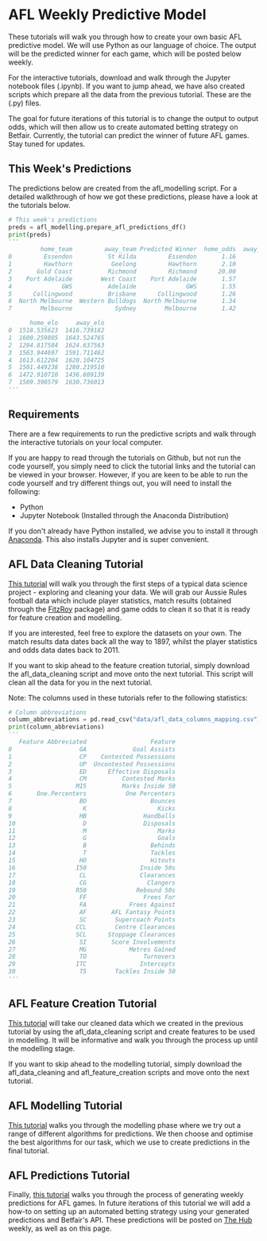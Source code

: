 

# AFL Weekly Predictive Model
These tutorials will walk you through how to create your own basic AFL predictive model. We will use Python as our language of choice. The output will be the predicted winner for each game, which will be posted below weekly.

For the interactive tutorials, download and walk through the Jupyter notebook files (.ipynb). If you want to jump ahead, we have also created scripts which prepare all the data from the previous tutorial. These are the (.py) files.

The goal for future iterations of this tutorial is to change the output to output odds, which will then allow us to create automated betting strategy on Betfair. Currently, the tutorial can predict the winner of future AFL games. Stay tuned for updates.

## This Week's Predictions
The predictions below are created from the afl_modelling script. For a detailed walkthrough of how we got these predictions, please have a look at the tutorials below.
```Python
# This week's predictions
preds = afl_modelling.prepare_afl_predictions_df()
print(preds)
'''
         home_team         away_team Predicted Winner  home_odds  away_odds  \
0         Essendon          St Kilda         Essendon       1.16       5.60   
1         Hawthorn           Geelong         Hawthorn       2.10       1.73   
2       Gold Coast          Richmond         Richmond      20.00       1.05   
3    Port Adelaide        West Coast    Port Adelaide       1.57       2.76   
4              GWS          Adelaide              GWS       1.55       2.84   
5      Collingwood          Brisbane      Collingwood       1.26       4.80   
6  North Melbourne  Western Bulldogs  North Melbourne       1.34       4.00   
7        Melbourne            Sydney        Melbourne       1.42       3.40   

      home_elo     away_elo  
0  1518.535623  1416.739182  
1  1600.259805  1643.524765  
2  1294.817584  1624.637563  
3  1563.944697  1591.711462  
4  1613.612204  1620.104725  
5  1501.449238  1280.219510  
6  1472.910710  1436.609139  
7  1509.390579  1630.736013 
'''
```

## Requirements
There are a few requirements to run the predictive scripts and walk through the interactive tutorials on your local computer. 

If you are happy to read through the tutorials on Github, but not run the code yourself, you simply need to click the tutorial links and the tutorial can be viewed in your browser. However, if you are keen to be able to run the code yourself and try different things out, you will need to install the following:
* Python 
* Jupyter Notebook (Installed through the Anaconda Distribution)

If you don't already have Python installed, we advise you to install it through [Anaconda](https://www.anaconda.com/download/). This also installs Jupyter and is super convenient.

## AFL Data Cleaning Tutorial
[This tutorial](https://github.com/betfair-datascientists/Predictive-Models/blob/master/AFL-Weekly-Predictive-Model/01.%20afl_data_cleaning_tutorial.ipynb) will walk you through the first steps of a typical data science project - exploring and cleaning your data. We will grab our Aussie Rules football data which include player statistics, match results (obtained through the [FitzRoy](https://github.com/jimmyday12/fitzRoy) package) and game odds to clean it so that it is ready for feature creation and modelling.

If you are interested, feel free to explore the datasets on your own. The match results data dates back all the way to 1897, whilst the player statistics and odds data dates back to 2011.

If you want to skip ahead to the feature creation tutorial, simply download the afl_data_cleaning script and move onto the next tutorial. This script will clean all the data for you in the next tutorial.

Note: The columns used in these tutorials refer to the following statistics:

```Python
# Column abbreviations
column_abbreviations = pd.read_csv("data/afl_data_columns_mapping.csv")
print(column_abbreviations)
'''
   Feature Abbreviated                  Feature
0                   GA             Goal Assists
1                   CP    Contested Possessions
2                   UP  Uncontested Possessions
3                   ED      Effective Disposals
4                   CM          Contested Marks
5                  MI5          Marks Inside 50
6       One.Percenters           One Percenters
7                   BO                  Bounces
8                    K                    Kicks
9                   HB                Handballs
10                   D                Disposals
11                   M                    Marks
12                   G                    Goals
13                   B                  Behinds
14                   T                  Tackles
15                  HO                  Hitouts
16                 I50               Inside 50s
17                  CL               Clearances
18                  CG                 Clangers
19                 R50              Rebound 50s
20                  FF                Frees For
21                  FA            Frees Against
22                  AF       AFL Fantasy Points
23                  SC        Supercoach Points
24                 CCL        Centre Clearances
25                 SCL      Stoppage Clearances
26                  SI       Score Involvements
27                  MG            Metres Gained
28                  TO                Turnovers
29                 ITC               Intercepts
30                  T5        Tackles Inside 50
'''
```

## AFL Feature Creation Tutorial
[This tutorial](https://github.com/betfair-datascientists/Predictive-Models/blob/master/AFL-Weekly-Predictive-Model/02.%20afl_feature_creation_tutorial.ipynb) will take our cleaned data which we created in the previous tutorial by using the afl_data_cleaning script and create features to be used in modelling.
It will be informative and walk you through the process up until the modelling stage.

If you want to skip ahead to the modelling tutorial, simply download the afl_data_cleaning and afl_feature_creation scripts and move onto the next tutorial. 

## AFL Modelling Tutorial
[This tutorial](https://github.com/betfair-datascientists/Predictive-Models/blob/master/AFL-Weekly-Predictive-Model/03.%20afl_modelling.ipynb) walks you through the modelling phase where we try out a range of different algorithms for predictions. We then choose and optimise the best algorithms for our task, which we use to create predictions in the final tutorial.

## AFL Predictions Tutorial
Finally, [this tutorial](https://github.com/betfair-datascientists/Predictive-Models/blob/master/AFL-Weekly-Predictive-Model/04.%20afl_weekly_predictions.ipynb) walks you through the process of generating weekly predictions for AFL games. In future iterations of this tutorial we will add a how-to on setting up an automated betting strategy using your generated predictions and Betfair's API. These predictions will be posted on [The Hub](https://www.betfair.com.au/hub/tools/models/afl-prediction-model/) weekly, as well as on this page.
